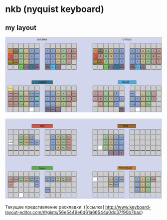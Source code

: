 # nkb (nyquist keyboard)

## my layout

![Layout1](gitAdds/images/layout_1.jpg)

![Layout2](gitAdds/images/layout_2.jpg)

Текущее представление раскладки: ([ссылка] http://www.keyboard-layout-editor.com/#/gists/56e5446e6d61a66544a0dc37f90b7bac)
